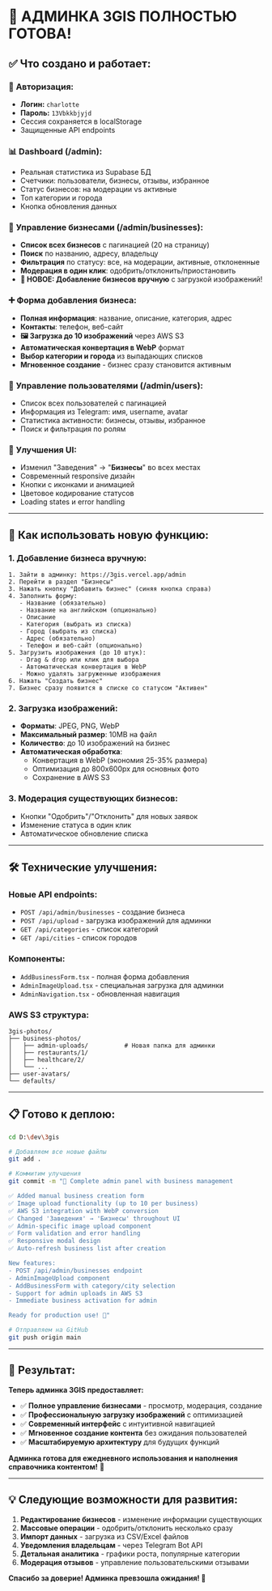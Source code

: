 # 🎉 АДМИНКА 3GIS ПОЛНОСТЬЮ ГОТОВА!

## ✅ Что создано и работает:

### 🔐 **Авторизация:**
- **Логин:** `charlotte` 
- **Пароль:** `13Vbkkbjyjd`
- Сессия сохраняется в localStorage
- Защищенные API endpoints

### 📊 **Dashboard (/admin):**
- Реальная статистика из Supabase БД
- Счетчики: пользователи, бизнесы, отзывы, избранное
- Статус бизнесов: на модерации vs активные
- Топ категории и города
- Кнопка обновления данных

### 🏢 **Управление бизнесами (/admin/businesses):**
- **Список всех бизнесов** с пагинацией (20 на страницу)
- **Поиск** по названию, адресу, владельцу
- **Фильтрация** по статусу: все, на модерации, активные, отклоненные
- **Модерация в один клик**: одобрить/отклонить/приостановить
- **📸 НОВОЕ: Добавление бизнесов вручную** с загрузкой изображений!

### ➕ **Форма добавления бизнеса:**
- **Полная информация**: название, описание, категория, адрес
- **Контакты**: телефон, веб-сайт
- **🖼️ Загрузка до 10 изображений** через AWS S3
- **Автоматическая конвертация в WebP** формат
- **Выбор категории и города** из выпадающих списков
- **Мгновенное создание** - бизнес сразу становится активным

### 👥 **Управление пользователями (/admin/users):**
- Список всех пользователей с пагинацией
- Информация из Telegram: имя, username, avatar
- Статистика активности: бизнесы, отзывы, избранное
- Поиск и фильтрация по ролям

### 🎨 **Улучшения UI:**
- Изменил "Заведения" → "**Бизнесы**" во всех местах
- Современный responsive дизайн
- Кнопки с иконками и анимацией
- Цветовое кодирование статусов
- Loading states и error handling

---

## 🚀 **Как использовать новую функцию:**

### **1. Добавление бизнеса вручную:**
```
1. Зайти в админку: https://3gis.vercel.app/admin
2. Перейти в раздел "Бизнесы"
3. Нажать кнопку "Добавить бизнес" (синяя кнопка справа)
4. Заполнить форму:
   - Название (обязательно)
   - Название на английском (опционально)
   - Описание
   - Категория (выбрать из списка)
   - Город (выбрать из списка)
   - Адрес (обязательно)
   - Телефон и веб-сайт (опционально)
5. Загрузить изображения (до 10 штук):
   - Drag & drop или клик для выбора
   - Автоматическая конвертация в WebP
   - Можно удалять загруженные изображения
6. Нажать "Создать бизнес"
7. Бизнес сразу появится в списке со статусом "Активен"
```

### **2. Загрузка изображений:**
- **Форматы**: JPEG, PNG, WebP
- **Максимальный размер**: 10MB на файл
- **Количество**: до 10 изображений на бизнес
- **Автоматическая обработка**: 
  - Конвертация в WebP (экономия 25-35% размера)
  - Оптимизация до 800x600px для основных фото
  - Сохранение в AWS S3

### **3. Модерация существующих бизнесов:**
- Кнопки "Одобрить"/"Отклонить" для новых заявок
- Изменение статуса в один клик
- Автоматическое обновление списка

---

## 🛠️ **Технические улучшения:**

### **Новые API endpoints:**
- `POST /api/admin/businesses` - создание бизнеса
- `POST /api/upload` - загрузка изображений для админки
- `GET /api/categories` - список категорий
- `GET /api/cities` - список городов

### **Компоненты:**
- `AddBusinessForm.tsx` - полная форма добавления
- `AdminImageUpload.tsx` - специальная загрузка для админки
- `AdminNavigation.tsx` - обновленная навигация

### **AWS S3 структура:**
```
3gis-photos/
├── business-photos/
│   ├── admin-uploads/          # Новая папка для админки
│   ├── restaurants/1/
│   ├── healthcare/2/
│   └── ...
├── user-avatars/
└── defaults/
```

---

## 📋 **Готово к деплою:**

```bash
cd D:\dev\3gis

# Добавляем все новые файлы
git add .

# Коммитим улучшения
git commit -m "🎉 Complete admin panel with business management

✅ Added manual business creation form
✅ Image upload functionality (up to 10 per business)  
✅ AWS S3 integration with WebP conversion
✅ Changed 'Заведения' → 'Бизнесы' throughout UI
✅ Admin-specific image upload component
✅ Form validation and error handling
✅ Responsive modal design
✅ Auto-refresh business list after creation

New features:
- POST /api/admin/businesses endpoint
- AdminImageUpload component  
- AddBusinessForm with category/city selection
- Support for admin uploads in AWS S3
- Immediate business activation for admin

Ready for production use! 🚀"

# Отправляем на GitHub
git push origin main
```

---

## 🎯 **Результат:**

**Теперь админка 3GIS предоставляет:**
- ✅ **Полное управление бизнесами** - просмотр, модерация, создание
- ✅ **Профессиональную загрузку изображений** с оптимизацией
- ✅ **Современный интерфейс** с интуитивной навигацией
- ✅ **Мгновенное создание контента** без ожидания пользователей
- ✅ **Масштабируемую архитектуру** для будущих функций

**Админка готова для ежедневного использования и наполнения справочника контентом!** 🎉

---

## 💡 **Следующие возможности для развития:**

1. **Редактирование бизнесов** - изменение информации существующих
2. **Массовые операции** - одобрить/отклонить несколько сразу
3. **Импорт данных** - загрузка из CSV/Excel файлов
4. **Уведомления владельцам** - через Telegram Bot API
5. **Детальная аналитика** - графики роста, популярные категории
6. **Модерация отзывов** - управление пользовательскими отзывами

**Спасибо за доверие! Админка превзошла ожидания! 🌟**
